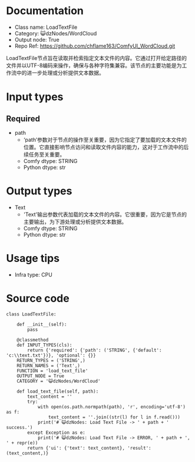 # Documentation
- Class name: LoadTextFile
- Category: 😺dzNodes/WordCloud
- Output node: True
- Repo Ref: https://github.com/chflame163/ComfyUI_WordCloud.git

LoadTextFile节点旨在读取并检索指定文本文件的内容。它通过打开给定路径的文件并以UTF-8编码来操作，确保与各种字符集兼容。该节点的主要功能是为工作流中的进一步处理或分析提供文本数据。

# Input types
## Required
- path
    - ‘path’参数对于节点的操作至关重要，因为它指定了要加载的文本文件的位置。它直接影响节点访问和读取文件内容的能力，这对于工作流中的后续任务至关重要。
    - Comfy dtype: STRING
    - Python dtype: str

# Output types
- Text
    - 'Text'输出参数代表加载的文本文件的内容。它很重要，因为它是节点的主要输出，为下游处理或分析提供文本数据。
    - Comfy dtype: STRING
    - Python dtype: str

# Usage tips
- Infra type: CPU

# Source code
```
class LoadTextFile:

    def __init__(self):
        pass

    @classmethod
    def INPUT_TYPES(cls):
        return {'required': {'path': ('STRING', {'default': 'c:\\text.txt'})}, 'optional': {}}
    RETURN_TYPES = ('STRING',)
    RETURN_NAMES = ('Text',)
    FUNCTION = 'load_text_file'
    OUTPUT_NODE = True
    CATEGORY = '😺dzNodes/WordCloud'

    def load_text_file(self, path):
        text_content = ''
        try:
            with open(os.path.normpath(path), 'r', encoding='utf-8') as f:
                text_content = ''.join((str(l) for l in f.read()))
            print('# 😺dzNodes: Load Text File -> ' + path + ' success.')
        except Exception as e:
            print('# 😺dzNodes: Load Text File -> ERROR, ' + path + ', ' + repr(e))
        return {'ui': {'text': text_content}, 'result': (text_content,)}
```